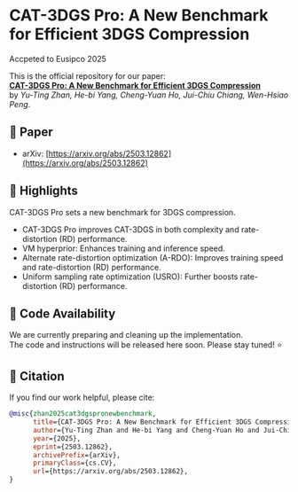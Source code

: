 # CAT-3DGS Pro: A New Benchmark for Efficient 3DGS Compression

Accpeted to Eusipco 2025

This is the official repository for our paper:  
**[CAT-3DGS Pro: A New Benchmark for Efficient 3DGS Compression](https://arxiv.org/abs/2503.12862)**  
by *Yu-Ting Zhan, He-bi Yang, Cheng-Yuan Ho, Jui-Chiu Chiang, Wen-Hsiao Peng*.



## 📄 Paper
- arXiv: [https://arxiv.org/abs/2503.12862](https://arxiv.org/abs/2503.12862)



## 🚀 Highlights

CAT-3DGS Pro sets a new benchmark for 3DGS compression.
-	CAT-3DGS Pro improves CAT-3DGS in both complexity and rate-distortion (RD) performance.
-	VM hyperprior: Enhances training and inference speed.
-	Alternate rate-distortion optimization (A-RDO): Improves training speed and rate-distortion (RD) performance.
- Uniform sampling rate optimization (USRO): Further boosts rate-distortion (RD) performance.



## 🔧 Code Availability
We are currently preparing and cleaning up the implementation.  
The code and instructions will be released here soon. Please stay tuned! ⭐




## 📢 Citation
If you find our work helpful, please cite:

```bibtex
@misc{zhan2025cat3dgspronewbenchmark,
      title={CAT-3DGS Pro: A New Benchmark for Efficient 3DGS Compression}, 
      author={Yu-Ting Zhan and He-bi Yang and Cheng-Yuan Ho and Jui-Chiu Chiang and Wen-Hsiao Peng},
      year={2025},
      eprint={2503.12862},
      archivePrefix={arXiv},
      primaryClass={cs.CV},
      url={https://arxiv.org/abs/2503.12862}, 
}
```

